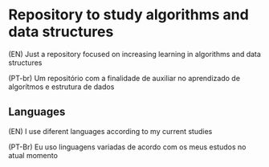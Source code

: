 # Repository to study algorithms and data structures

(EN) Just a repository focused on increasing learning in algorithms and data structures  

(PT-br) Um repositório com a finalidade de auxiliar no aprendizado de algorítmos e estrutura de dados

## Languages

(EN) I use diferent languages according to my current studies  

(PT-Br) Eu uso linguagens variadas de acordo com os meus estudos no atual momento  